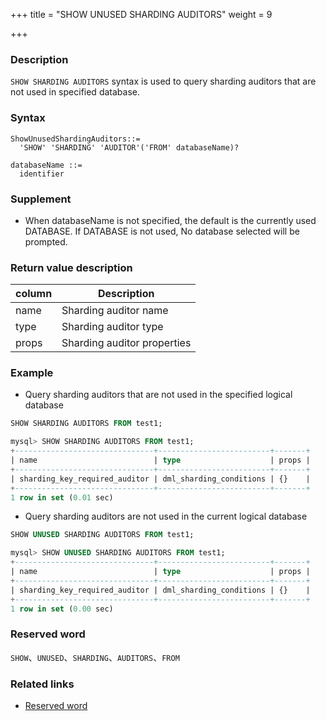 +++
title = "SHOW UNUSED SHARDING AUDITORS"
weight = 9

+++

### Description

`SHOW SHARDING AUDITORS` syntax is used to query sharding auditors that are not used in specified database.

### Syntax

```
ShowUnusedShardingAuditors::=
  'SHOW' 'SHARDING' 'AUDITOR'('FROM' databaseName)?

databaseName ::=
  identifier
```

### Supplement

- When databaseName is not specified, the default is the currently used DATABASE. If DATABASE is not used, No database selected will be prompted.

### Return value description

| column                 | Description                    |
| -----------------------| -------------------------------|
| name                   | Sharding auditor name          |
| type                   | Sharding auditor type          |
| props                  | Sharding auditor properties    |

### Example

- Query sharding auditors that are not used in the specified logical database

```sql
SHOW SHARDING AUDITORS FROM test1;
```

```sql
mysql> SHOW SHARDING AUDITORS FROM test1;
+-------------------------------+-------------------------+-------+
| name                          | type                    | props |
+-------------------------------+-------------------------+-------+
| sharding_key_required_auditor | dml_sharding_conditions | {}    |
+-------------------------------+-------------------------+-------+
1 row in set (0.01 sec)
```

- Query sharding auditors are not used in the current logical database

```sql
SHOW UNUSED SHARDING AUDITORS FROM test1;
```

```sql
mysql> SHOW UNUSED SHARDING AUDITORS FROM test1;
+-------------------------------+-------------------------+-------+
| name                          | type                    | props |
+-------------------------------+-------------------------+-------+
| sharding_key_required_auditor | dml_sharding_conditions | {}    |
+-------------------------------+-------------------------+-------+
1 row in set (0.00 sec)
```

### Reserved word

`SHOW`、`UNUSED`、`SHARDING`、`AUDITORS`、`FROM`

### Related links

- [Reserved word](/en/reference/distsql/syntax/reserved-word/)

